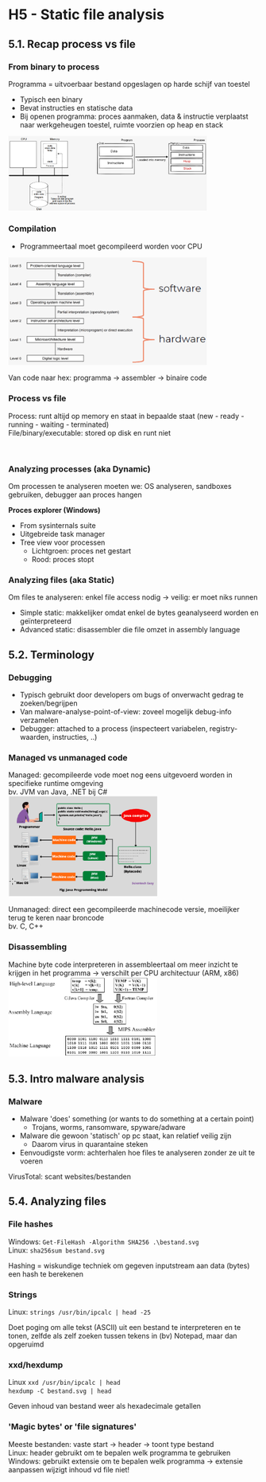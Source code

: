 # H5 - Static file analysis

## 5.1. Recap process vs file

### From binary to process
Programma = uitvoerbaar bestand opgeslagen op harde schijf van toestel
- Typisch een binary
- Bevat instructies en statische data
- Bij openen programma: proces aanmaken, data & instructie verplaatst naar werkgeheugen toestel, ruimte voorzien op heap en stack

<img src="afbeeldingen/H5_progr.png" width="400"/>

### Compilation
- Programmeertaal moet gecompileerd worden voor CPU

<img src="afbeeldingen/H5_comp.png" width="400"/>  

Van code naar hex: programma → assembler → binaire code  

### Process vs file
Process: runt altijd op memory en staat in bepaalde staat   (new - ready - running - waiting - terminated)  
File/binary/executable: stored op disk en runt niet

<div style="page-break-after: always; visibility: hidden"> 
\pagebreak 
</div>

### Analyzing processes (aka Dynamic)
Om processen te analyseren moeten we: OS analyseren, sandboxes gebruiken, debugger aan proces hangen

**Proces explorer (Windows)**  
- From sysinternals suite
- Uitgebreide task manager
- Tree view voor processen
  - Lichtgroen: proces net gestart
  - Rood: proces stopt

### Analyzing files (aka Static)
Om files te analyseren: enkel file access nodig → veilig: er moet niks runnen  
- Simple static: makkelijker omdat enkel de bytes geanalyseerd worden en geïnterpreteerd
- Advanced static: disassembler die file omzet in assembly language

## 5.2. Terminology

### Debugging
- Typisch gebruikt door developers om bugs of onverwacht gedrag te zoeken/begrijpen
- Van malware-analyse-point-of-view: zoveel mogelijk debug-info verzamelen
- Debugger: attached to a process (inspecteert variabelen, registry-waarden, instructies, ..)

### Managed vs unmanaged code
Managed: gecompileerde vode moet nog eens uitgevoerd worden in specifieke runtime omgeving  
bv. JVM van Java, .NET bij C#  
<img src="afbeeldingen/H5_managed.png" width="300"/>  

Unmanaged: direct een gecompileerde machinecode versie, moeilijker terug te keren naar broncode  
bv. C, C++  

### Disassembling
Machine byte code interpreteren in assembleertaal om meer inzicht te krijgen in het programma → verschilt per CPU architectuur (ARM, x86)  
<img src="afbeeldingen/H5_disass.png" width="300"/>  

## 5.3. Intro malware analysis

### Malware
- Malware 'does' something (or wants to do something at a certain point)  
  - Trojans, worms, ransomware, spyware/adware
- Malware die gewoon 'statisch' op pc staat, kan relatief veilig zijn
  - Daarom virus in quarantaine steken
- Eenvoudigste vorm: achterhalen hoe files te analyseren zonder ze uit te voeren

VirusTotal: scant websites/bestanden  

## 5.4. Analyzing files

### File hashes
Windows: ```Get-FileHash -Algorithm SHA256 .\bestand.svg```  
Linux: ```sha256sum bestand.svg```  

Hashing = wiskundige techniek om gegeven inputstream aan data (bytes) een hash te berekenen  

### Strings
Linux: ```strings /usr/bin/ipcalc | head -25```  

Doet poging om alle tekst (ASCII) uit een bestand te interpreteren en te tonen, zelfde als zelf zoeken tussen tekens in (bv) Notepad, maar dan opgeruimd  

### xxd/hexdump
Linux
```xxd /usr/bin/ipcalc | head```  
```hexdump -C bestand.svg | head```  

Geven inhoud van bestand weer als hexadecimale getallen

### 'Magic bytes' or 'file signatures'
Meeste bestanden: vaste start → header → toont type bestand  
Linux: header gebruikt om te bepalen welk programma te gebruiken
Windows: gebruikt extensie om te bepalen welk programma → extensie aanpassen wijzigt inhoud vd file niet!  